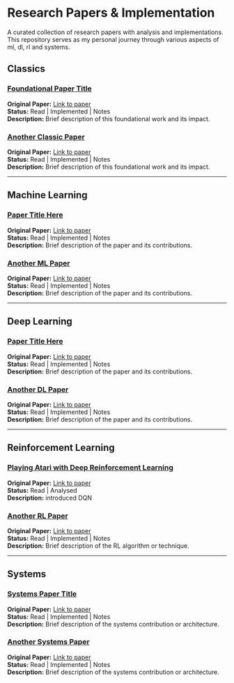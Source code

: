 # Research Papers & Implementation

A curated collection of research papers with analysis and implementations. This repository serves as my personal journey through various aspects of ml, dl, rl and systems.


## Classics

### [Foundational Paper Title](./classics/paper-folder-name)
**Original Paper:** [Link to paper](https://doi.org/paper-doi)  
**Status:** Read | Implemented | Notes  
**Description:** Brief description of this foundational work and its impact.

### [Another Classic Paper](./classics/another-classic-folder)
**Original Paper:** [Link to paper](https://doi.org/paper-doi)  
**Status:** Read | Implemented | Notes  
**Description:** Brief description of this foundational work and its impact.

---

## Machine Learning

### [Paper Title Here](./machine-learning/paper-folder-name)
**Original Paper:** [Link to paper](https://arxiv.org/abs/paper-id)  
**Status:** Read | Implemented | Notes  
**Description:** Brief description of the paper and its contributions.

### [Another ML Paper](./machine-learning/another-paper-folder)
**Original Paper:** [Link to paper](https://arxiv.org/abs/paper-id)  
**Status:** Read | Implemented | Notes  
**Description:** Brief description of the paper and its contributions.

---

## Deep Learning

### [Paper Title Here](./deep-learning/paper-folder-name)
**Original Paper:** [Link to paper](https://arxiv.org/abs/paper-id)  
**Status:** Read | Implemented | Notes  
**Description:** Brief description of the paper and its contributions.

### [Another DL Paper](./deep-learning/another-paper-folder)
**Original Paper:** [Link to paper](https://arxiv.org/abs/paper-id)  
**Status:** Read | Implemented | Notes  
**Description:** Brief description of the paper and its contributions.

---

## Reinforcement Learning

### [Playing Atari with Deep Reinforcement Learning](https://github.com/Vaibhaav-Tiwari/youre-ngmi-if-you-dont-read-papers/tree/main/playing-atari-with-deep-reinforcement-learning)
**Original Paper:** [Link to paper](https://arxiv.org/abs/1312.5602)                                                                                                                          
**Status:** Read | Analysed  
**Description:** introduced DQN

### [Another RL Paper](./reinforcement-learning/another-rl-folder)
**Original Paper:** [Link to paper](https://arxiv.org/abs/paper-id)  
**Status:** Read | Implemented | Notes  
**Description:** Brief description of the RL algorithm or technique.

---

## Systems

### [Systems Paper Title](./systems/paper-folder-name)
**Original Paper:** [Link to paper](https://arxiv.org/abs/paper-id)  
**Status:** Read | Implemented | Notes  
**Description:** Brief description of the systems contribution or architecture.

### [Another Systems Paper](./systems/another-systems-folder)
**Original Paper:** [Link to paper](https://arxiv.org/abs/paper-id)  
**Status:** Read | Implemented | Notes  
**Description:** Brief description of the systems contribution or architecture.
